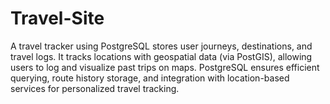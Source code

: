 # Travel-Site
A travel tracker using PostgreSQL stores user journeys, destinations, and travel logs. It tracks locations with geospatial data (via PostGIS), allowing users to log and visualize past trips on maps. PostgreSQL ensures efficient querying, route history storage, and integration with location-based services for personalized travel tracking.
